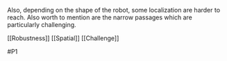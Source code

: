 Also, depending on the shape of the robot, some localization are harder to reach. Also worth to mention are the narrow passages which are particularly challenging.

[[Robustness]]
[[Spatial]]
[[Challenge]]

#P1 
